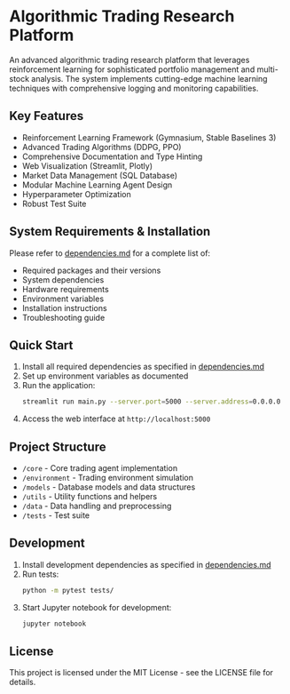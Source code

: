 # Algorithmic Trading Research Platform

An advanced algorithmic trading research platform that leverages reinforcement learning for sophisticated portfolio management and multi-stock analysis. The system implements cutting-edge machine learning techniques with comprehensive logging and monitoring capabilities.

## Key Features

- Reinforcement Learning Framework (Gymnasium, Stable Baselines 3)
- Advanced Trading Algorithms (DDPG, PPO)
- Comprehensive Documentation and Type Hinting
- Web Visualization (Streamlit, Plotly)
- Market Data Management (SQL Database)
- Modular Machine Learning Agent Design
- Hyperparameter Optimization
- Robust Test Suite

## System Requirements & Installation

Please refer to [dependencies.md](dependencies.md) for a complete list of:
- Required packages and their versions
- System dependencies
- Hardware requirements
- Environment variables
- Installation instructions
- Troubleshooting guide

## Quick Start

1. Install all required dependencies as specified in [dependencies.md](dependencies.md)
2. Set up environment variables as documented
3. Run the application:
   ```bash
   streamlit run main.py --server.port=5000 --server.address=0.0.0.0
   ```
4. Access the web interface at `http://localhost:5000`

## Project Structure

- `/core` - Core trading agent implementation
- `/environment` - Trading environment simulation
- `/models` - Database models and data structures
- `/utils` - Utility functions and helpers
- `/data` - Data handling and preprocessing
- `/tests` - Test suite

## Development

1. Install development dependencies as specified in [dependencies.md](dependencies.md)
2. Run tests:
   ```bash
   python -m pytest tests/
   ```
3. Start Jupyter notebook for development:
   ```bash
   jupyter notebook
   ```

## License

This project is licensed under the MIT License - see the LICENSE file for details.